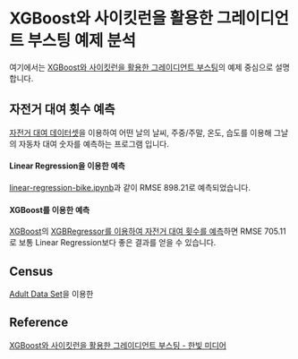 # XGBoost와 사이킷런을 활용한 그레이디언트 부스팅 예제 분석

여기에서는 [XGBoost와 사이킷런을 활용한 그레이디언트 부스팅](https://github.com/gilbutITbook/080263)의 예제 중심으로 설명합니다. 

## 자전거 대여 횟수 예측

[자전거 대여 데이터셋](https://archive.ics.uci.edu/ml/datasets/bike+sharing+dataset)을 이용하여 어떤 날의 날씨, 주중/주말, 온도, 습도를 이용해 그날의 자동차 대여 숫자를 예측하는 프로그램 입니다.  

#### Linear Regression을 이용한 예측

[linear-regression-bike.ipynb](https://github.com/kyopark2014/ML-Algorithms/blob/main/xgboost/src/linear-regression-bike.ipynb)과 같이 RMSE 898.21로 예측되었습니다. 

#### XGBoost를 이용한 예측

[XGBoost](https://github.com/kyopark2014/ML-Algorithms/blob/main/xgboost.md)의 [XGBRegressor를 이용하여 자전거 대여 횟수를 예측](https://github.com/kyopark2014/ML-Algorithms/blob/main/xgboost/src/xgboost-regression-bike.ipynb)하면 RMSE 705.11로 보통 Linear Regression보다 좋은 결과를 얻을 수 있습니다. 

## Census

[Adult Data Set](https://archive.ics.uci.edu/ml/datasets/Adult)을 이용한 

## Reference 

[XGBoost와 사이킷런을 활용한 그레이디언트 부스팅 - 한빛 미디어](https://github.com/rickiepark/handson-gb)
